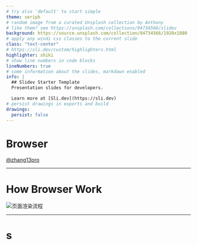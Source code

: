 ```yaml
---
# try also 'default' to start simple
theme: seriph
# random image from a curated Unsplash collection by Anthony
# like them? see https://unsplash.com/collections/94734566/slidev
background: https://source.unsplash.com/collection/94734566/1920x1080
# apply any windi css classes to the current slide
class: "text-center"
# https://sli.dev/custom/highlighters.html
highlighter: shiki
# show line numbers in code blocks
lineNumbers: true
# some information about the slides, markdown enabled
info: |
  ## Slidev Starter Template
  Presentation slides for developers.

  Learn more at [Sli.dev](https://sli.dev)
# persist drawings in exports and build
drawings:
  persist: false
---
```


# Browser

[@zhang13pro](https://github.com/zhang13pro)

---

# How Browser Work

![页面渲染流程](url2page.webp)

<!--
1. 浏览器基于HTTP或者HTTPS协议向服务端请求网页资源
2. 将请求得到的 HTML 代码解析、构建成 DOM 树
3. 计算DOM 树上的CSS 属性
4. 对DOM元素逐个渲染，得到内存中的位图
5. 对位图进行合成（可选），极大提高后续绘制速度
6. 绘制到界面
-->

---

# s
